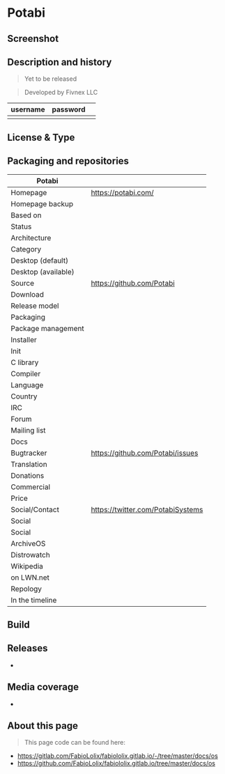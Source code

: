 # Potabi

## Screenshot


## Description and history

> Yet to be released

> Developed by Fivnex LLC

| username | password |  |
|----------|----------|--|
|  |  |  |


## License & Type

>


## Packaging and repositories 


| Potabi |                  |
|-----------------------|--|
| Homepage              | <https://potabi.com/> |
| Homepage backup       |  |
| Based on              |  |
| Status                |  |
| Architecture          |  |
| Category              |  |
| Desktop (default)     |  |
| Desktop (available)   |  |
| Source                | <https://github.com/Potabi> |
| Download              |  |
| Release model         |  |
| Packaging             |  |
| Package management    |  |
| Installer             |  |
| Init                  |  |
| C library             |  |
| Compiler              |  |
| Language              |  |
| Country               |  |
| IRC                   |  |
| Forum                 |  |
| Mailing list          |  |
| Docs                  |  |
| Bugtracker            | <https://github.com/Potabi/issues> |
| Translation           |  |
| Donations             |  |
| Commercial            |  |
| Price                 |  |
| Social/Contact        | <https://twitter.com/PotabiSystems> |
| Social                |  |
| Social                |  |
| ArchiveOS             |  |
| Distrowatch           |  |
| Wikipedia             |  |
| on LWN.net            |  |
| Repology              |  |
| In the timeline       |  |


## Build

>


## Releases

* 


## Media coverage

* 


## About this page

> This page code can be found here:

* https://gitlab.com/FabioLolix/fabiololix.gitlab.io/-/tree/master/docs/os
* https://github.com/FabioLolix/fabiololix.gitlab.io/tree/master/docs/os
